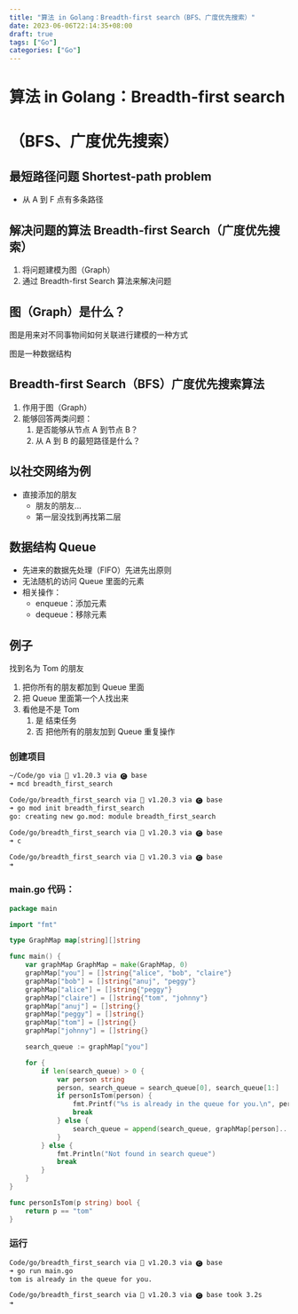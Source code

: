 ```yaml
---
title: "算法 in Golang：Breadth-first search（BFS、广度优先搜索）"
date: 2023-06-06T22:14:35+08:00
draft: true
tags: ["Go"]
categories: ["Go"]
---
```


# 算法 in Golang：Breadth-first search

# （BFS、广度优先搜索）

## 最短路径问题 Shortest-path problem

- 从 A 到 F 点有多条路径

## 解决问题的算法 Breadth-first Search（广度优先搜索）

1. 将问题建模为图（Graph）
2. 通过 Breadth-first Search 算法来解决问题

## 图（Graph）是什么？

图是用来对不同事物间如何关联进行建模的一种方式

图是一种数据结构

## Breadth-first Search（BFS）广度优先搜索算法

1. 作用于图（Graph）
2. 能够回答两类问题：
   1. 是否能够从节点 A 到节点 B？
   2. 从 A 到 B 的最短路径是什么？

## 以社交网络为例

- 直接添加的朋友
  - 朋友的朋友...
  - 第一层没找到再找第二层

## 数据结构 Queue

- 先进来的数据先处理（FIFO）先进先出原则
- 无法随机的访问 Queue 里面的元素
- 相关操作：
  - enqueue：添加元素
  - dequeue：移除元素

## 例子

找到名为 Tom 的朋友

1. 把你所有的朋友都加到 Queue 里面
2. 把 Queue 里面第一个人找出来
3. 看他是不是 Tom
   1. 是 结束任务
   2. 否 把他所有的朋友加到 Queue  重复操作

### 创建项目

```bash
~/Code/go via 🐹 v1.20.3 via 🅒 base
➜ mcd breadth_first_search

Code/go/breadth_first_search via 🐹 v1.20.3 via 🅒 base
➜ go mod init breadth_first_search
go: creating new go.mod: module breadth_first_search

Code/go/breadth_first_search via 🐹 v1.20.3 via 🅒 base
➜ c

Code/go/breadth_first_search via 🐹 v1.20.3 via 🅒 base
➜
```

### main.go 代码：

```go
package main

import "fmt"

type GraphMap map[string][]string

func main() {
	var graphMap GraphMap = make(GraphMap, 0)
	graphMap["you"] = []string{"alice", "bob", "claire"}
	graphMap["bob"] = []string{"anuj", "peggy"}
	graphMap["alice"] = []string{"peggy"}
	graphMap["claire"] = []string{"tom", "johnny"}
	graphMap["anuj"] = []string{}
	graphMap["peggy"] = []string{}
	graphMap["tom"] = []string{}
	graphMap["johnny"] = []string{}

	search_queue := graphMap["you"]

	for {
		if len(search_queue) > 0 {
			var person string
			person, search_queue = search_queue[0], search_queue[1:]
			if personIsTom(person) {
				fmt.Printf("%s is already in the queue for you.\n", person)
				break
			} else {
				search_queue = append(search_queue, graphMap[person]...)
			}
		} else {
			fmt.Println("Not found in search queue")
			break
		}
	}
}

func personIsTom(p string) bool {
	return p == "tom"
}

```

### 运行

```bash
Code/go/breadth_first_search via 🐹 v1.20.3 via 🅒 base 
➜ go run main.go
tom is already in the queue for you.

Code/go/breadth_first_search via 🐹 v1.20.3 via 🅒 base took 3.2s 
➜ 
```



